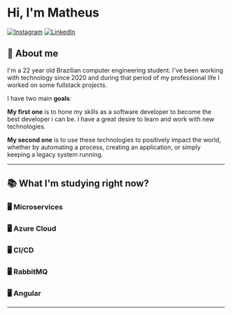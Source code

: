 # Hi, I'm Matheus

[![Instagram][instagram-shield]][instagram-url]
[![LinkedIn][linkedin-shield]][linkedin-url]

## 👦 **About me**
I'm a 22 year old Brazilian computer engineering student. I've been working with technology since 2020 and during that period of my professional life I worked on some fullstack projects.

I have two main **goals**:

**My first one** is to hone my skills as a software developer to become the best developer i can be. I have a great desire to learn and work with new technologies.

**My second one** is to use these technologies to positively impact the world, whether by automating a process, creating an application, or simply keeping a legacy system running.

---
## 📚 What I'm studying right now?

### 🖥️ **Microservices**

### 🖥️ **Azure Cloud**

### 🖥️ **CI/CD**

### 🖥️ **RabbitMQ**

### 🖥️ **Angular**

---

<!--- Shields -->
[linkedin-shield]: https://img.shields.io/badge/LinkedIn-074F97?&style=for-the-badge&logo=LinkedIn&logoColor=white

[instagram-shield]: https://img.shields.io/badge/Instagram-A5112D?&style=for-the-badge&logo=Instagram&logoColor=white


<!--- Urls ---->
[linkedin-url]: https://www.linkedin.com/in/matheus-oliveira-2409/
[instagram-url]: https://www.instagram.com/maath_eeuus.me/

